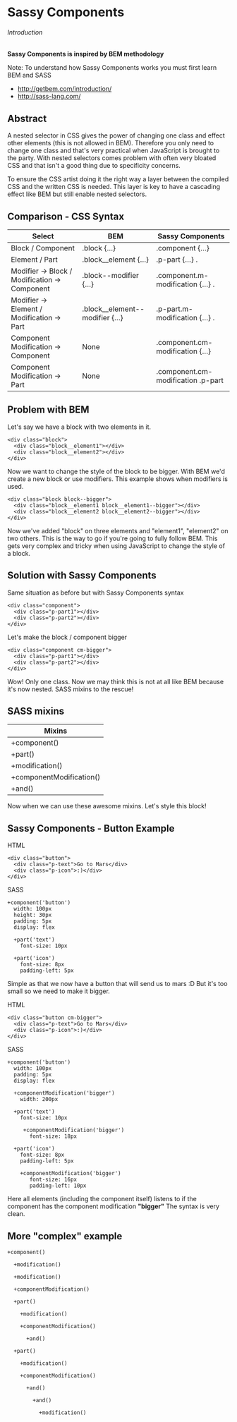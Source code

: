 # Sassy Components

###### Introduction

**Sassy Components is inspired by BEM methodology**

Note: To understand how Sassy Components works you must first learn BEM and SASS
- http://getbem.com/introduction/
- http://sass-lang.com/

## Abstract

A nested selector in CSS gives the power of changing one class and effect other
elements (this is not allowed in BEM). Therefore you only need to change one
class and that's very practical when JavaScript is brought to the party. With
nested selectors comes problem with often very bloated CSS and that isn't a
good thing due to specificity concerns.

To ensure the CSS artist doing it the right way a layer between the compiled
CSS and the written CSS is needed. This layer is key to have a cascading effect
like BEM but still enable nested selectors.

## Comparison - CSS Syntax

| Select	                                        | BEM	                          | Sassy Components
| ----------------------------------------------- | ----------------------------- | ---------------------------------- |
| Block / Component                               | .block {…}	                  | .component {…}                     |
| Element / Part	                                | .block__element {…}	          | .p-part {…} .                      |
| Modifier -> Block / Modification -> Component   | .block--modifier {…}	        | .component.m-modification {…} .    |
| Modifier -> Element / Modification -> Part      | .block__element--modifier {…} | .p-part.m-modification {…} .       |
| Component Modification -> Component	            | None	                        | .component.cm-modification {…}     |
| Component Modification -> Part	                | None	                        | .component.cm-modification .p-part |

## Problem with BEM

Let's say we have a block with two elements in it.

```
<div class="block">
  <div class="block__element1"></div>
  <div class="block__element2"></div>
</div>
```

Now we want to change the style of the block to be bigger. With BEM we'd create a new block or use modifiers.
This example shows when modifiers is used.

```
<div class="block block--bigger">
  <div class="block__element1 block__element1--bigger"></div>
  <div class="block__element2 block__element2--bigger"></div>
</div>
```

Now we've added "block" on three elements and "element1", "element2" on two others. This is the way to go if you're going
to fully follow BEM. This gets very complex and tricky when using JavaScript to change the style of a block.

## Solution with Sassy Components

Same situation as before but with Sassy Components syntax

```
<div class="component">
  <div class="p-part1"></div>
  <div class="p-part2"></div>
</div>
```

Let's make the block / component bigger

```
<div class="component cm-bigger">
  <div class="p-part1"></div>
  <div class="p-part2"></div>
</div>
```

Wow! Only one class. Now we may think this is not at all like BEM because it's
now nested. SASS mixins to the rescue!

## SASS mixins

| Mixins	                  |
| ------------------------- |
| +component()	            |
| +part()	              |
| +modification()           |
| +componentModification()  |
| +and()	                  |

Now when we can use these awesome mixins.
Let's style this block!

## Sassy Components - Button Example

HTML
```
<div class="button">
  <div class="p-text">Go to Mars</div>
  <div class="p-icon">:)</div>
</div>
```

SASS
```
+component('button')
  width: 100px
  height: 30px
  padding: 5px
  display: flex

  +part('text')
    font-size: 10px

  +part('icon')
    font-size: 8px
    padding-left: 5px
```

Simple as that we now have a button that will send us to mars :D But it's too
small so we need to make it bigger.

HTML
```
<div class="button cm-bigger">
  <div class="p-text">Go to Mars</div>
  <div class="p-icon">:)</div>
</div>
```

SASS
```
+component('button')
  width: 100px
  padding: 5px
  display: flex

  +componentModification('bigger')
    width: 200px

  +part('text')
    font-size: 10px

     +componentModification('bigger')
       font-size: 18px

  +part('icon')
    font-size: 8px
    padding-left: 5px

    +componentModification('bigger')
       font-size: 16px
       padding-left: 10px
```

Here all elements (including the component itself) listens to if the component has the
component modification **"bigger"** The syntax is very clean.

## More "complex" example

```
+component()

  +modification()

  +modification()

  +componentModification()

  +part()

    +modification()

    +componentModification()

      +and()

  +part()

    +modification()

    +componentModification()

      +and()

        +and()

          +modification()
```
